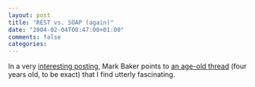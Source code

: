 ```yaml
---
layout: post
title: "REST vs. SOAP (again)"
date: "2004-02-04T08:47:00+01:00"
comments: false
categories: 
---
```


<p>In a very <a href="http://www.markbaker.ca/2002/09/Blog//2004/02/03#2004-02-ws-stages">interesting posting</a>, Mark Baker points to <a href="http://discuss.develop.com/archives/wa.exe?A2=ind0003&#38;L=soap&#38;T=0&#38;O=D&#38;P=35306">an age-old thread</a> (four years old, to be exact) that I find utterly fascinating.</p>


